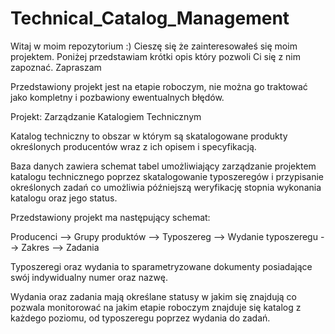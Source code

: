 ﻿# Technical_Catalog_Management

Witaj w moim repozytorium :)
Cieszę się że zainteresowałeś się moim projektem.
Poniżej przedstawiam krótki opis który pozwoli Ci się z nim zapoznać. Zapraszam

Przedstawiony projekt jest na etapie roboczym, nie można go traktować jako kompletny i pozbawiony ewentualnych błędów.

Projekt: Zarządzanie Katalogiem Technicznym

Katalog techniczny to obszar w którym są skatalogowane produkty określonych producentów wraz z ich opisem i specyfikacją. 

Baza danych zawiera schemat tabel umożliwiający zarządzanie projektem katalogu technicznego  poprzez skatalogowanie typoszeregów i przypisanie określonych zadań co umożliwia późniejszą weryfikację stopnia wykonania katalogu oraz jego status.

Przedstawiony projekt ma następujący schemat:

Producenci --> Grupy produktów --> Typoszereg --> Wydanie typoszeregu --> Zakres --> Zadania

Typoszeregi oraz wydania to sparametryzowane dokumenty posiadające swój indywidualny numer oraz nazwę.

Wydania oraz zadania mają określane statusy w jakim się znajdują co pozwala monitorować na jakim etapie roboczym znajduje się katalog z każdego poziomu, od typoszeregu poprzez wydania do zadań.
